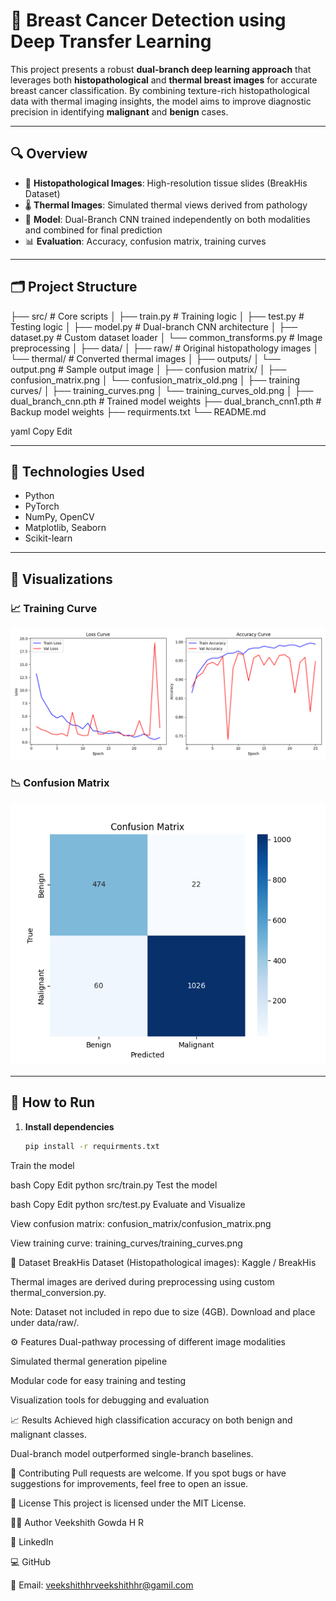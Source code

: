 # 🧠 Breast Cancer Detection using Deep Transfer Learning

This project presents a robust **dual-branch deep learning approach** that leverages both **histopathological** and **thermal breast images** for accurate breast cancer classification. By combining texture-rich histopathological data with thermal imaging insights, the model aims to improve diagnostic precision in identifying **malignant** and **benign** cases.

---

## 🔍 Overview

- 🔬 **Histopathological Images**: High-resolution tissue slides (BreakHis Dataset)
- 🌡️ **Thermal Images**: Simulated thermal views derived from pathology
- 🧠 **Model**: Dual-Branch CNN trained independently on both modalities and combined for final prediction
- 📊 **Evaluation**: Accuracy, confusion matrix, training curves

---

## 🗂️ Project Structure

├── src/ # Core scripts
│ ├── train.py # Training logic
│ ├── test.py # Testing logic
│ ├── model.py # Dual-branch CNN architecture
│ ├── dataset.py # Custom dataset loader
│ └── common_transforms.py # Image preprocessing
│
├── data/
│ ├── raw/ # Original histopathology images
│ └── thermal/ # Converted thermal images
│
├── outputs/
│ └── output.png # Sample output image
│
├── confusion matrix/
│ ├── confusion_matrix.png
│ └── confusion_matrix_old.png
│
├── training curves/
│ ├── training_curves.png
│ └── training_curves_old.png
│
├── dual_branch_cnn.pth # Trained model weights
├── dual_branch_cnn1.pth # Backup model weights
├── requirments.txt
└── README.md

yaml
Copy
Edit

---

## 🧪 Technologies Used

- Python
- PyTorch
- NumPy, OpenCV
- Matplotlib, Seaborn
- Scikit-learn

---

## 📌 Visualizations

### 📈 Training Curve

![Training Curve](training%20curves/training_curves.png)

### 📉 Confusion Matrix

![Confusion Matrix](confusion%20matrix/confusion_matrix.png)

---

## 🚀 How to Run

1. **Install dependencies**
   ```bash
   pip install -r requirments.txt
Train the model

bash
Copy
Edit
python src/train.py
Test the model

bash
Copy
Edit
python src/test.py
Evaluate and Visualize

View confusion matrix: confusion_matrix/confusion_matrix.png

View training curve: training_curves/training_curves.png

📁 Dataset
BreakHis Dataset (Histopathological images): Kaggle / BreakHis

Thermal images are derived during preprocessing using custom thermal_conversion.py.

Note: Dataset not included in repo due to size (4GB). Download and place under data/raw/.

⚙️ Features
Dual-pathway processing of different image modalities

Simulated thermal generation pipeline

Modular code for easy training and testing

Visualization tools for debugging and evaluation

📈 Results
Achieved high classification accuracy on both benign and malignant classes.

Dual-branch model outperformed single-branch baselines.

🤝 Contributing
Pull requests are welcome. If you spot bugs or have suggestions for improvements, feel free to open an issue.

📄 License
This project is licensed under the MIT License.

🙋‍♂️ Author
Veekshith Gowda H R

💼 LinkedIn

💻 GitHub

📧 Email: veekshithhrveekshithhr@gamil.com
